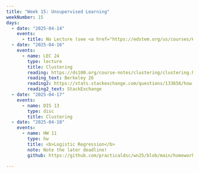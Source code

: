 ```yaml
---
title: "Week 15: Unsupervised Learning"
weekNumber: 15
days:
  - date: "2025-04-14"
    events:
      - title: No Lecture (see <a href="https://edstem.org/us/courses/69737/discussion/6528246">Ed</a> for details)
  - date: "2025-04-16"
    events:
      - name: LEC 24
        type: lecture
        title: Clustering
        reading: https://ds100.org/course-notes/clustering/clustering.html
        reading_text: Berkeley 26
        reading2: https://stats.stackexchange.com/questions/133656/how-to-understand-the-drawbacks-of-k-means
        reading2_text: StackExchange
  - date: "2025-04-17"
    events:
      - name: DIS 13
        type: disc
        title: Clustering
  - date: "2025-04-18"
    events:
      - name: HW 11
        type: hw
        title: <b>Logistic Regression</b>
        note: Note the later deadline!
        github: https://github.com/practicaldsc/wn25/blob/main/homeworks/hw11/hw11.ipynb

---
```

